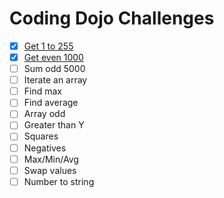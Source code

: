 # Coding Dojo Challenges

- [x] [Get 1 to 255](get-1-to-255.js)
- [x] [Get even 1000](get-even-1000.js)
- [ ] Sum odd 5000
- [ ] Iterate an array
- [ ] Find max
- [ ] Find average
- [ ] Array odd
- [ ] Greater than Y
- [ ] Squares
- [ ] Negatives
- [ ] Max/Min/Avg
- [ ] Swap values
- [ ] Number to string
